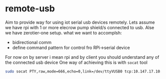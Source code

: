 # remote-usb

Aim to provide way for using iot serial usb devices remotely.
Lets assume we have rpi with 1 or more elecrow pump shield/s connected to usb. Alse we have zerotier-one setup.
what we want to accomplsh:
 - bidirectional comm
 - define command pattern for control fro RPi->serial device

For now on by server i mean rpi and by client you should understand any of the connected usb device
One way of achieving this is with `socat` tool
```bash
sudo socat PTY,raw,mode=666,echo=0,link=/dev/ttyVUSB0 tcp:10.147.17.10:7777
```


